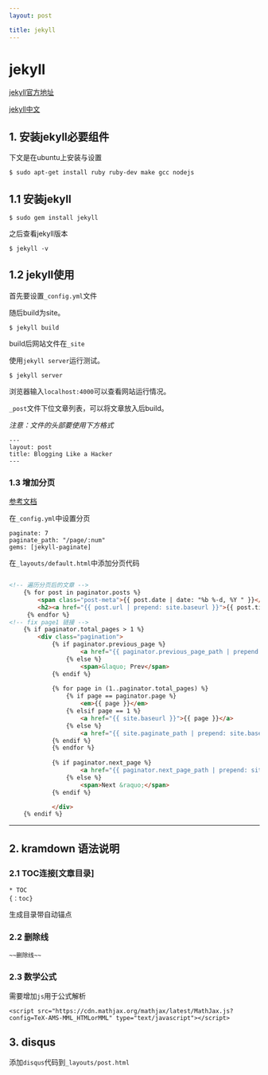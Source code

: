 ```yaml
---
layout: post

title: jekyll
---
```


# jekyll

[jekyll官方地址](https://jekyllrb.com/)

[jekyll中文](http://jekyllcn.com/)

## 1. 安装jekyll必要组件

下文是在ubuntu上安装与设置

	$ sudo apt-get install ruby ruby-dev make gcc nodejs

## 1.1 安装jekyll

	$ sudo gem install jekyll

之后查看jekyll版本

	$ jekyll -v

## 1.2 jekyll使用

首先要设置`_config.yml`文件

随后build为site。

	$ jekyll build

build后网站文件在`_site`

使用`jekyll server`运行测试。

	$ jekyll server

浏览器输入`localhost:4000`可以查看网站运行情况。

`_post`文件下位文章列表，可以将文章放入后build。

*注意：文件的头部要使用下方格式*
	
	---
	layout: post
	title: Blogging Like a Hacker
	---

### 1.3 增加分页

[参考文档](http://jekyllcn.com/docs/pagination/)

在`_config.yml`中设置分页

	paginate: 7
	paginate_path: "/page/:num"
	gems: [jekyll-paginate]
	
在`_layouts/default.html`中添加分页代码

```html

<!-- 遍历分页后的文章 -->
	{% for post in paginator.posts %}
		<span class="post-meta">{{ post.date | date: "%b %-d, %Y " }}</span>
		<h2><a href="{{ post.url | prepend: site.baseurl }}">{{ post.title }}</a></h2>
     {% endfor %}
<!-- fix page1 链接 -->
	{% if paginator.total_pages > 1 %}
		<div class="pagination">
			{% if paginator.previous_page %}
					<a href="{{ paginator.previous_page_path | prepend: site.baseurl | replace: '//', '/' }}">&laquo; Prev</a>
				{% else %}
					<span>&laquo; Prev</span>        
			{% endif %}
		
			{% for page in (1..paginator.total_pages) %}
				{% if page == paginator.page %}
					<em>{{ page }}</em>
				{% elsif page == 1 %}
					<a href="{{ site.baseurl }}">{{ page }}</a>
				{% else %}
					<a href="{{ site.paginate_path | prepend: site.baseurl | replace: '//', '/' | replace: ':num', page }}">{{ page }}</a>
			{% endif %}
			{% endfor %}
		
			{% if paginator.next_page %}
					<a href="{{ paginator.next_page_path | prepend: site.baseurl | replace: '//', '/' }}">Next &raquo;</a>
				{% else %}
					<span>Next &raquo;</span>
			{% endif %}

			</div>
	{% endif %}


```

----

## 2. kramdown 语法说明

### 2.1 TOC连接[文章目录]

	* TOC
	{：toc}

生成目录带自动锚点

### 2.2 删除线

	~~删除线~~

### 2.3 数学公式

需要增加`js`用于公式解析

	<script src="https://cdn.mathjax.org/mathjax/latest/MathJax.js?config=TeX-AMS-MML_HTMLorMML" type="text/javascript"></script>

## 3. disqus

添加`disqus`代码到`_layouts/post.html`
